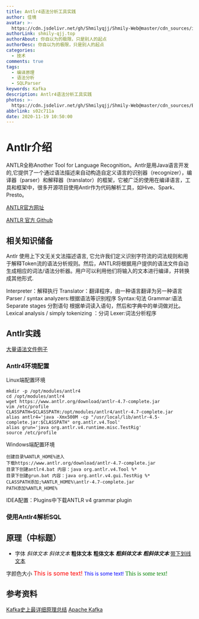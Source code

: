 ```yaml
---
title: Antlr4语法分析工具实践
author: 佳境
avatar: >-
  https://cdn.jsdelivr.net/gh/Shmilyqjj/Shmily-Web@master/cdn_sources/img/custom/avatar.jpg
authorLink: shmily-qjj.top
authorAbout: 你自以为的极限，只是别人的起点
authorDesc: 你自以为的极限，只是别人的起点
categories:
  - 技术
comments: true
tags:
  - 编译原理
  - 语法分析
  - SQLParser
keywords: Kafka
description: Antlr4语法分析工具实践
photos: >-
  https://cdn.jsdelivr.net/gh/Shmilyqjj/Shmily-Web@master/cdn_sources/Blog_Images/Kafka/Kafka-Cover.jpg
abbrlink: s02c711a
date: 2020-11-19 10:50:00
---
```

# Antlr介绍  
ANTLR全称Another Tool for Language Recognition。Antlr是用Java语言开发的,它提供了一个通过语法描述来自动构造自定义语言的识别器（recognizer），编译器（parser）和解释器（translator）的框架，它被广泛的使用在编译语言，工具和框架中，很多开源项目使用Antlr作为代码解析工具，如Hive、Spark、Presto。





[ANTLR官方网址](http://www.antlr.org/)

[ANTLR 官方 Github](https://github.com/antlr/antlr4)





## 相关知识储备
Antlr 使用上下文无关文法描述语言, 它允许我们定义识别字符流的词法规则和用于解释Token流的语法分析规则。然后，ANTLR将根据用户提供的语法文件自动生成相应的词法/语法分析器。用户可以利用他们将输入的文本进行编译，并转换成其他形式.



Interpreter：解释执行
Translator：翻译程序，由一种语言翻译为另一种语言
Parser / syntax analyzers:根据语法等识别程序
Syntax:句法
Grammar:语法
Separate stages 分割语句
根据单词读入语句，然后和字典中的单词做对比。
Lexical analysis / simply tokenizing ：分词
Lexer:词法分析程序

## Antlr实践
[大量语法文件例子](https://github.com/antlr/grammars-v4)

### Antlr4环境配置
Linux端配置环境
```
mkdir -p /opt/modules/antlr4
cd /opt/modules/antlr4
wget https://www.antlr.org/download/antlr-4.7-complete.jar
vim /etc/profile
CLASSPATH=$CLASSPATH:/opt/modules/antlr4/antlr-4.7-complete.jar
alias antlr4='java -Xmx500M -cp "/usr/local/lib/antlr-4.5-complete.jar:$CLASSPATH" org.antlr.v4.Tool'
alias grun='java org.antlr.v4.runtime.misc.TestRig'
source /etc/profile
```
Windows端配置环境
```
创建目录%ANTLR_HOME%进入
下载https://www.antlr.org/download/antlr-4.7-complete.jar
目录下创建antlr4.bat 内容：java org.antlr.v4.Tool %*
目录下创建grun.bat 内容：java org.antlr.v4.gui.TestRig %*
CLASSPATH添加;%ANTLR_HOME%\antlr-4.7-complete.jar
PATH添加%ANTLR_HOME%
```
IDEA配置：Plugins中下载ANTLR v4 grammar plugin

### 使用Antlr4解析SQL  



## 原理（中标题） 

* 字体
*斜体文本*
_斜体文本_
**粗体文本**
__粗体文本__
***粗斜体文本***
___粗斜体文本___
<u>带下划线文本</u>

字颜色大小
<font size="3" color="red">This is some text!</font>
<font size="2" color="blue">This is some text!</font>
<font face="verdana" color="green"  size="3">This is some text!</font>


## 参考资料  
[Kafka史上最详细原理总结](https://blog.csdn.net/u013573133/article/details/48142677)
[Apache Kafka](http://kafka.apache.org/)

